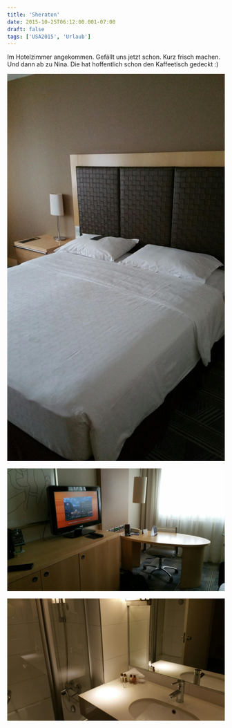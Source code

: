 ```yaml
---
title: 'Sheraton'
date: 2015-10-25T06:12:00.001-07:00
draft: false
tags: ['USA2015', 'Urlaub']
---
```


Im Hotelzimmer angekommen. Gefällt uns jetzt schon. Kurz frisch machen. Und dann ab zu Nina. Die hat hoffentlich schon den Kaffeetisch gedeckt :)

![](/urlaub11to15-images/15/1445778588509.jpg)
 
![](/urlaub11to15-images/15/1445778601184.jpg)

![](/urlaub11to15-images/15/1445778621841.jpg)